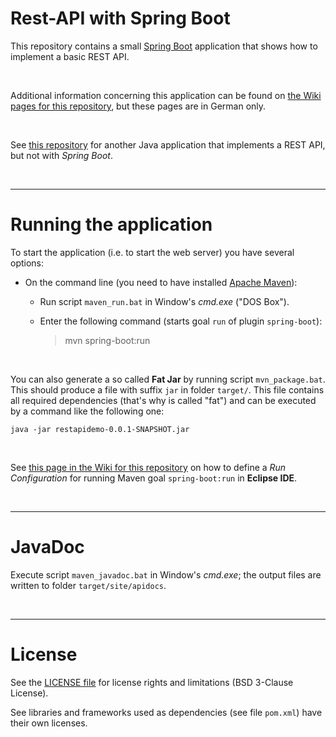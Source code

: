 # Rest-API with Spring Boot

This repository contains a small [Spring Boot](https://spring.io/projects/spring-boot) application that shows how to implement a basic REST API.

<br>

Additional information concerning this application can be found on [the Wiki pages for this repository](https://github.com/MDecker-MobileComputing/Java_RestApi_SpringBoot/wiki), but these pages are in German only.

<br>

See [this repository](https://github.com/MDecker-MobileComputing/Java_RestAPI_BmiBerechnung/) for another Java application that implements a REST API, but not with *Spring Boot*. 

<br>

----

# Running the application

To start the application (i.e. to start the web server) you have several options:

* On the command line (you need to have installed [Apache Maven](https://maven.apache.org/index.html)):

     * Run script `maven_run.bat` in Window's *cmd.exe* ("DOS Box").

     * Enter the following command (starts goal `run` of plugin `spring-boot`):
       > mvn spring-boot:run
  <br>
  
You can also generate a so called **Fat Jar** by running script `mvn_package.bat`. 
This should produce a file with suffix `jar` in folder `target/`.
This file contains all required dependencies (that's why is called "fat") and can be executed by a command like the following one:

    java -jar restapidemo-0.0.1-SNAPSHOT.jar

<br>

See [this page in the Wiki for this repository](https://github.com/MDecker-MobileComputing/Java_RestApi_SpringBoot/wiki/Maven-in-Eclipse)
on how to define a *Run Configuration* for running Maven goal `spring-boot:run` in **Eclipse IDE**.

<br>      

----

# JavaDoc

Execute script `maven_javadoc.bat` in Window's *cmd.exe*; the output files are written to folder `target/site/apidocs`.
	 
<br>

----
# License

See the [LICENSE file](LICENSE.md) for license rights and limitations (BSD 3-Clause License).

See libraries and frameworks used as dependencies (see file `pom.xml`) have their own licenses.
